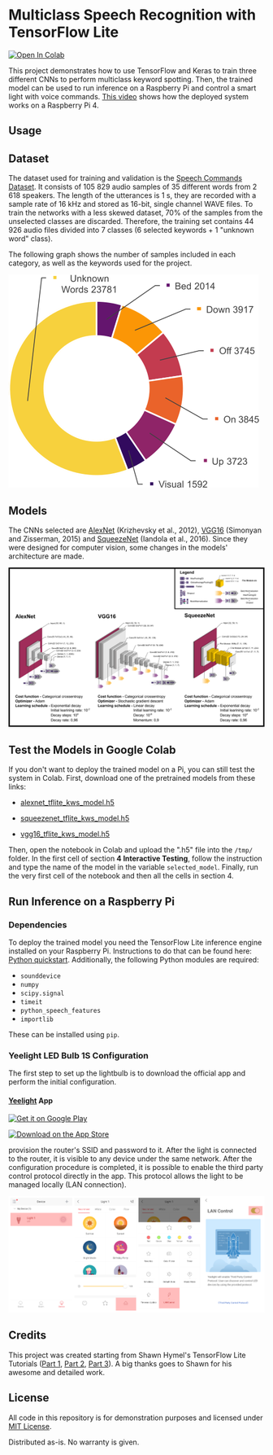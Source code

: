 # Multiclass Speech Recognition with TensorFlow Lite

[![Open In Colab](https://colab.research.google.com/assets/colab-badge.svg)](https://colab.research.google.com/github/s-gregorini003/tflite-multiclass-speech-recognition/blob/master/tflite_multiclass_speech_recognition.ipynb)

This project demonstrates how to use TensorFlow and Keras to train three different CNNs to perform multiclass keyword spotting. Then, the trained model can be used to run inference on a Raspberry Pi and control a smart light with voice commands. [This video](https://www.youtube.com/watch?v=BmgrIliMWqU) shows how the deployed system works on a Raspberry Pi 4.




## Usage

## Dataset

The dataset used for training and validation is the [Speech Commands Dataset](https://www.tensorflow.org/datasets/catalog/speech_commands). It consists of 105 829 audio samples of 35 different words from 2 618 speakers. The length of the utterances is 1 s, they are recorded with a sample rate of 16 kHz and stored as 16-bit, single channel WAVE files. To train the networks with a less skewed dataset, 70% of the samples from the unselected classes are discarded. Therefore, the training set contains 44 926 audio files divided into 7 classes (6 selected keywords + 1 "unknown word" class).

The following graph shows the number of samples included in each category, as well as the keywords used for the project.

![Keywords used for the project](https://github.com/s-gregorini003/tflite-multiclass-speech-recognition/blob/master/img/keywords.png)

## Models

The CNNs selected are [AlexNet](http://papers.nips.cc/paper/4824-imagenet-classification-with-deep-convolutional-neural-networks.pdf) (Krizhevsky et al., 2012), [VGG16](https://arxiv.org/pdf/1409.1556.pdf) (Simonyan and Zisserman, 2015) and [SqueezeNet](https://arxiv.org/pdf/1602.07360.pdf) (Iandola et al., 2016). Since they were designed for computer vision, some changes in the models' architecture are made.

![Investigated models architecture](https://github.com/s-gregorini003/tflite-multiclass-speech-recognition/blob/master/img/investigated-models.png)

## Test the Models in Google Colab

If you don't want to deploy the trained model on a Pi, you can still test the system in Colab. First, download one of the pretrained models from these links:

- [alexnet_tflite_kws_model.h5](https://mega.nz/file/As8FmKaZ#tD19NuM20v6fICTVc9mlnCu96PbMyLs-y9RRCkfl744)

- [squeezenet_tflite_kws_model.h5](https://mega.nz/file/81VGla6C#rebzDLHpsvPoANFJB64g7t0J1PKxRftTLd88aU1fo2g)

- [vgg16_tflite_kws_model.h5](https://mega.nz/file/xskTHI6D#xjfoEvst9HWaFQsrBmXjXM_7dQzcf1MCX6TCNhYkoGE)

Then, open the notebook in Colab and upload the ".h5" file into the `/tmp/` folder. In the first cell of section **4 Interactive Testing**, follow the instruction and type the name of the model in the variable `selected_model`. Finally, run the very first cell of the notebook and then all the cells in section 4. 


## Run Inference on a Raspberry Pi

### Dependencies

To deploy the trained model you need the TensorFlow Lite inference engine installed on your Raspberry Pi. Instructions to do that can be found here: [Python quickstart](https://www.tensorflow.org/lite/guide/python). Additionally, the following Python modules are required:

- `sounddevice`
- `numpy`
- `scipy.signal`
- `timeit`
- `python_speech_features`
- `importlib`

These can be installed using `pip`.


### Yeelight LED Bulb 1S Configuration

The first step to set up the lightbulb is to download the official app and perform the initial configuration.

#### [Yeelight](https://www.yeelight.com) App

<a href="https://play.google.com/store/apps/details?id=com.yeelight.cherry&hl=it"><img alt="Get it on Google Play" src="https://upload.wikimedia.org/wikipedia/commons/7/78/Google_Play_Store_badge_EN.svg" height=60px /></a>

<a href="https://apps.apple.com/it/app/yeelight/id977125608"><img alt="Download on the App Store" src="https://upload.wikimedia.org/wikipedia/commons/3/3c/Download_on_the_App_Store_Badge.svg" height=60px /></a>


provision the router's SSID and password to it. After the light is connected to the router, it is visible to any device under the same network. After the configuration procedure is completed, it is possible to enable the third party control protocol directly in the app. This protocol allows the light to be managed locally (LAN connection).


![LAN control enable process](https://github.com/s-gregorini003/tflite-multiclass-speech-recognition/blob/master/img/lan-control-enabling.png)

## Credits

This project was created starting from Shawn Hymel's TensorFlow Lite Tutorials ([Part 1](https://www.digikey.com/en/maker/projects/tensorflow-lite-tutorial-part-1-wake-word-feature-extraction/54e1ce8520154081a58feb301ef9d87a), [Part 2](https://www.digikey.com/en/maker/projects/tensorflow-lite-tutorial-part-2-speech-recognition-model-training/d8d04a2b60a442cf8c3fa5c0dd2a292b), [Part 3](https://www.digikey.com/en/maker/projects/tensorflow-lite-tutorial-part-3-speech-recognition-on-raspberry-pi/8a2dc7d8a9a947b4a953d37d3b271c71)). A big thanks goes to Shawn for his awesome and detailed work.


## License

All code in this repository is for demonstration purposes and licensed under [MIT License](https://en.wikipedia.org/wiki/MIT_License).

Distributed as-is. No warranty is given.

